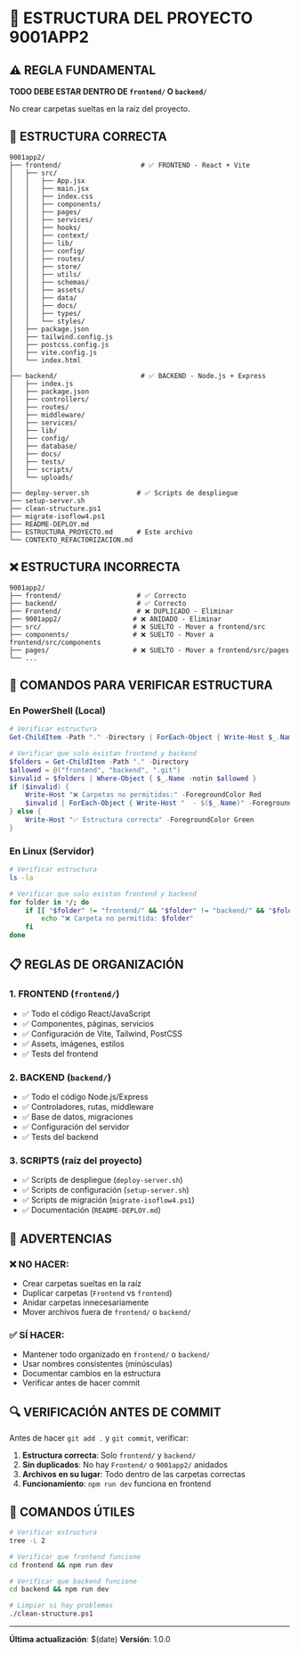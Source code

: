 # 📁 ESTRUCTURA DEL PROYECTO 9001APP2

## ⚠️ REGLA FUNDAMENTAL

**TODO DEBE ESTAR DENTRO DE `frontend/` O `backend/`**

No crear carpetas sueltas en la raíz del proyecto.

## 🎯 ESTRUCTURA CORRECTA

```
9001app2/
├── frontend/                    # ✅ FRONTEND - React + Vite
│   ├── src/
│   │   ├── App.jsx
│   │   ├── main.jsx
│   │   ├── index.css
│   │   ├── components/
│   │   ├── pages/
│   │   ├── services/
│   │   ├── hooks/
│   │   ├── context/
│   │   ├── lib/
│   │   ├── config/
│   │   ├── routes/
│   │   ├── store/
│   │   ├── utils/
│   │   ├── schemas/
│   │   ├── assets/
│   │   ├── data/
│   │   ├── docs/
│   │   ├── types/
│   │   └── styles/
│   ├── package.json
│   ├── tailwind.config.js
│   ├── postcss.config.js
│   ├── vite.config.js
│   └── index.html
│
├── backend/                     # ✅ BACKEND - Node.js + Express
│   ├── index.js
│   ├── package.json
│   ├── controllers/
│   ├── routes/
│   ├── middleware/
│   ├── services/
│   ├── lib/
│   ├── config/
│   ├── database/
│   ├── docs/
│   ├── tests/
│   ├── scripts/
│   └── uploads/
│
├── deploy-server.sh            # ✅ Scripts de despliegue
├── setup-server.sh
├── clean-structure.ps1
├── migrate-isoflow4.ps1
├── README-DEPLOY.md
├── ESTRUCTURA_PROYECTO.md      # Este archivo
└── CONTEXTO_REFACTORIZACION.md
```

## ❌ ESTRUCTURA INCORRECTA

```
9001app2/
├── frontend/                   # ✅ Correcto
├── backend/                    # ✅ Correcto
├── Frontend/                   # ❌ DUPLICADO - Eliminar
├── 9001app2/                  # ❌ ANIDADO - Eliminar
├── src/                       # ❌ SUELTO - Mover a frontend/src
├── components/                # ❌ SUELTO - Mover a frontend/src/components
├── pages/                     # ❌ SUELTO - Mover a frontend/src/pages
└── ...
```

## 🔧 COMANDOS PARA VERIFICAR ESTRUCTURA

### En PowerShell (Local)
```powershell
# Verificar estructura
Get-ChildItem -Path "." -Directory | ForEach-Object { Write-Host $_.Name }

# Verificar que solo existan frontend y backend
$folders = Get-ChildItem -Path "." -Directory
$allowed = @("frontend", "backend", ".git")
$invalid = $folders | Where-Object { $_.Name -notin $allowed }
if ($invalid) {
    Write-Host "❌ Carpetas no permitidas:" -ForegroundColor Red
    $invalid | ForEach-Object { Write-Host "  - $($_.Name)" -ForegroundColor Red }
} else {
    Write-Host "✅ Estructura correcta" -ForegroundColor Green
}
```

### En Linux (Servidor)
```bash
# Verificar estructura
ls -la

# Verificar que solo existan frontend y backend
for folder in */; do
    if [[ "$folder" != "frontend/" && "$folder" != "backend/" && "$folder" != ".git/" ]]; then
        echo "❌ Carpeta no permitida: $folder"
    fi
done
```

## 📋 REGLAS DE ORGANIZACIÓN

### 1. **FRONTEND** (`frontend/`)
- ✅ Todo el código React/JavaScript
- ✅ Componentes, páginas, servicios
- ✅ Configuración de Vite, Tailwind, PostCSS
- ✅ Assets, imágenes, estilos
- ✅ Tests del frontend

### 2. **BACKEND** (`backend/`)
- ✅ Todo el código Node.js/Express
- ✅ Controladores, rutas, middleware
- ✅ Base de datos, migraciones
- ✅ Configuración del servidor
- ✅ Tests del backend

### 3. **SCRIPTS** (raíz del proyecto)
- ✅ Scripts de despliegue (`deploy-server.sh`)
- ✅ Scripts de configuración (`setup-server.sh`)
- ✅ Scripts de migración (`migrate-isoflow4.ps1`)
- ✅ Documentación (`README-DEPLOY.md`)

## 🚨 ADVERTENCIAS

### ❌ NO HACER:
- Crear carpetas sueltas en la raíz
- Duplicar carpetas (`Frontend` vs `frontend`)
- Anidar carpetas innecesariamente
- Mover archivos fuera de `frontend/` o `backend/`

### ✅ SÍ HACER:
- Mantener todo organizado en `frontend/` o `backend/`
- Usar nombres consistentes (minúsculas)
- Documentar cambios en la estructura
- Verificar antes de hacer commit

## 🔍 VERIFICACIÓN ANTES DE COMMIT

Antes de hacer `git add .` y `git commit`, verificar:

1. **Estructura correcta**: Solo `frontend/` y `backend/`
2. **Sin duplicados**: No hay `Frontend/` o `9001app2/` anidados
3. **Archivos en su lugar**: Todo dentro de las carpetas correctas
4. **Funcionamiento**: `npm run dev` funciona en frontend

## 📝 COMANDOS ÚTILES

```bash
# Verificar estructura
tree -L 2

# Verificar que frontend funcione
cd frontend && npm run dev

# Verificar que backend funcione
cd backend && npm run dev

# Limpiar si hay problemas
./clean-structure.ps1
```

---

**Última actualización**: $(date)
**Versión**: 1.0.0 